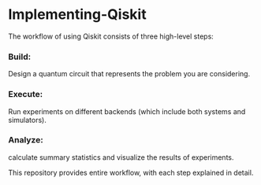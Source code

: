 # Implementing-Qiskit

The workflow of using Qiskit consists of three high-level steps:

### Build: 
Design a quantum circuit that represents the problem you are considering.
### Execute:
Run experiments on different backends (which include both systems and simulators).
### Analyze:
calculate summary statistics and visualize the results of experiments.

This repository provides entire workflow, with each step explained in detail.
